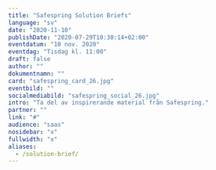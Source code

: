 ```yaml
---
title: "Safespring Solution Briefs"
language: "sv"
date: "2020-11-10"
publishDate: "2020-07-29T10:30:14+02:00"
eventdatum: "10 nov. 2020"
eventdag: "Tisdag kl. 11:00"
draft: false
author: ""
dokumentnamn: ""
card: "safespring_card_26.jpg"
eventbild: ""
socialmediabild: "safespring_social_26.jpg"
intro: "Ta del av inspirerande material från Safespring."
partner: ""
link: "#"
audience: "saas"
nosidebar: "x"
fullwidth: "x"
aliases:
  - /solution-brief/
---
```

